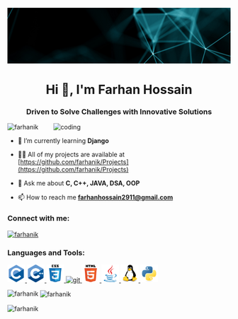 ![logo](https://github.com/farhanik/farhanik/blob/main/Banner.png)
<h1 align="center">Hi 👋, I'm Farhan Hossain</h1>
<h3 align="center">Driven to Solve Challenges with Innovative Solutions</h3>

<img align="right" alt="coding" width="400" src="https://user-images.githubusercontent.com/69011963/137184767-79a13ec7-1bb3-4341-a6da-3a149c9c159a.gif">


<p align="left"> <img src="https://komarev.com/ghpvc/?username=farhanik&label=Profile%20views&color=0e75b6&style=flat" alt="farhanik" /> </p>

- 🌱 I’m currently learning **Django**

- 👨‍💻 All of my projects are available at [https://github.com/farhanik/Projects](https://github.com/farhanik/Projects)

- 💬 Ask me about **C, C++, JAVA, DSA, OOP**

- 📫 How to reach me **farhanhossain2911@gmail.com**

<h3 align="left">Connect with me:</h3>
<p align="left">
<a href="https://linkedin.com/in/farhanik" target="blank"><img align="center" src="https://raw.githubusercontent.com/rahuldkjain/github-profile-readme-generator/master/src/images/icons/Social/linked-in-alt.svg" alt="farhanik" height="30" width="40" /></a>
</p>

<h3 align="left">Languages and Tools:</h3>
<p align="left"> <a href="https://www.cprogramming.com/" target="_blank" rel="noreferrer"> <img src="https://raw.githubusercontent.com/devicons/devicon/master/icons/c/c-original.svg" alt="c" width="40" height="40"/> </a> <a href="https://www.w3schools.com/cpp/" target="_blank" rel="noreferrer"> <img src="https://raw.githubusercontent.com/devicons/devicon/master/icons/cplusplus/cplusplus-original.svg" alt="cplusplus" width="40" height="40"/> </a> <a href="https://www.w3schools.com/css/" target="_blank" rel="noreferrer"> <img src="https://raw.githubusercontent.com/devicons/devicon/master/icons/css3/css3-original-wordmark.svg" alt="css3" width="40" height="40"/> </a> <a href="https://git-scm.com/" target="_blank" rel="noreferrer"> <img src="https://www.vectorlogo.zone/logos/git-scm/git-scm-icon.svg" alt="git" width="40" height="40"/> </a> <a href="https://www.w3.org/html/" target="_blank" rel="noreferrer"> <img src="https://raw.githubusercontent.com/devicons/devicon/master/icons/html5/html5-original-wordmark.svg" alt="html5" width="40" height="40"/> </a> <a href="https://www.java.com" target="_blank" rel="noreferrer"> <img src="https://raw.githubusercontent.com/devicons/devicon/master/icons/java/java-original.svg" alt="java" width="40" height="40"/> </a> <a href="https://www.linux.org/" target="_blank" rel="noreferrer"> <img src="https://raw.githubusercontent.com/devicons/devicon/master/icons/linux/linux-original.svg" alt="linux" width="40" height="40"/> </a> <a href="https://www.python.org" target="_blank" rel="noreferrer"> <img src="https://raw.githubusercontent.com/devicons/devicon/master/icons/python/python-original.svg" alt="python" width="40" height="40"/> </a> </p>

<p><img align="left" src="https://github-readme-stats.vercel.app/api/top-langs?username=farhanik&show_icons=true&locale=en&layout=compact" alt="farhanik" /></p>

<p>&nbsp;<img align="center" src="https://github-readme-stats.vercel.app/api?username=farhanik&show_icons=true&locale=en" alt="farhanik" /></p>

<p><img align="center" src="https://github-readme-streak-stats.herokuapp.com/?user=farhanik&" alt="farhanik" /></p>
